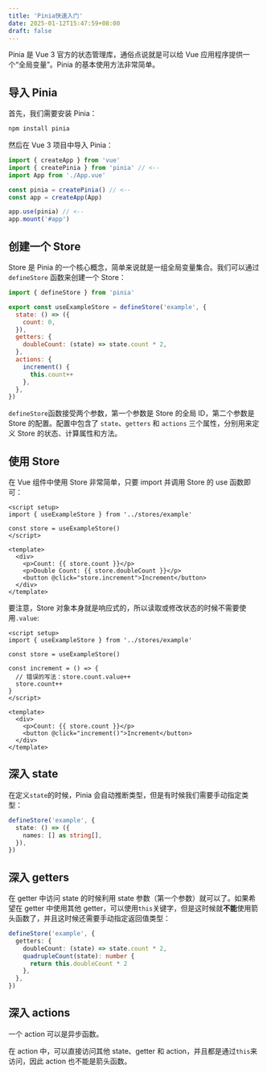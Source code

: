 ```yaml
---
title: 'Pinia快速入门'
date: 2025-01-12T15:47:59+08:00
draft: false
---
```


Pinia 是 Vue 3 官方的状态管理库，通俗点说就是可以给 Vue 应用程序提供一个“全局变量”。Pinia 的基本使用方法非常简单。

## 导入 Pinia

首先，我们需要安装 Pinia：

```bash
npm install pinia
```

然后在 Vue 3 项目中导入 Pinia：

```js
import { createApp } from 'vue'
import { createPinia } from 'pinia' // <--
import App from './App.vue'

const pinia = createPinia() // <--
const app = createApp(App)

app.use(pinia) // <--
app.mount('#app')
```

## 创建一个 Store

Store 是 Pinia 的一个核心概念，简单来说就是一组全局变量集合。我们可以通过 `defineStore` 函数来创建一个 Store：

```js
import { defineStore } from 'pinia'

export const useExampleStore = defineStore('example', {
  state: () => ({
    count: 0,
  }),
  getters: {
    doubleCount: (state) => state.count * 2,
  },
  actions: {
    increment() {
      this.count++
    },
  },
})
```

`defineStore`函数接受两个参数，第一个参数是 Store 的全局 ID，第二个参数是 Store 的配置。配置中包含了 `state`、`getters` 和 `actions` 三个属性，分别用来定义 Store 的状态、计算属性和方法。

## 使用 Store

在 Vue 组件中使用 Store 非常简单，只要 import 并调用 Store 的 use 函数即可：

```vue
<script setup>
import { useExampleStore } from '../stores/example'

const store = useExampleStore()
</script>

<template>
  <div>
    <p>Count: {{ store.count }}</p>
    <p>Double Count: {{ store.doubleCount }}</p>
    <button @click="store.increment">Increment</button>
  </div>
</template>
```

要注意，Store 对象本身就是响应式的，所以读取或修改状态的时候不需要使用`.value`:

```vue
<script setup>
import { useExampleStore } from '../stores/example'

const store = useExampleStore()

const increment = () => {
  // 错误的写法：store.count.value++
  store.count++
}
</script>

<template>
  <div>
    <p>Count: {{ store.count }}</p>
    <button @click="increment()">Increment</button>
  </div>
</template>
```

## 深入 state

在定义`state`的时候，Pinia 会自动推断类型，但是有时候我们需要手动指定类型：

```ts
defineStore('example', {
  state: () => ({
    names: [] as string[],
  }),
})
```

## 深入 getters

在 getter 中访问 state 的时候利用 state 参数（第一个参数）就可以了。如果希望在 getter 中使用其他 getter，可以使用`this`关键字，但是这时候就**不能**使用箭头函数了，并且这时候还需要手动指定返回值类型：

```ts
defineStore('example', {
  getters: {
    doubleCount: (state) => state.count * 2,
    quadrupleCount(state): number {
      return this.doubleCount * 2
    },
  },
})
```

## 深入 actions

一个 action 可以是异步函数。

在 action 中，可以直接访问其他 state、getter 和 action，并且都是通过`this`来访问，因此 action 也不能是箭头函数。
